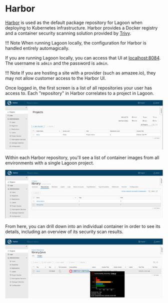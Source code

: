 # Harbor

[Harbor](https://goharbor.io/) is used as the default package repository for Lagoon when deploying to Kubernetes infrastructure. Harbor provides a Docker registry and a container security scanning solution provided by [Trivy](https://github.com/aquasecurity/trivy).

!!! Note
    When running Lagoon locally, the configuration for Harbor is handled entirely automagically.
<!-- markdown-link-check-disable-next-line -->
If you are running Lagoon locally, you can access that UI at [localhost:8084](https://localhost:8084/). The username is `admin` and the password is `admin`.

!!! Note
    If you are hosting a site with a provider (such as amazee.io), they may not allow customer access to the Harbor UI.

Once logged in, the first screen is a list of all repositories your user has access to. Each "repository" in Harbor correlates to a project in Lagoon.

![Harbor Projects Overview](.././projects_overview.png)

Within each Harbor repository, you'll see a list of container images from all environments with a single Lagoon project.

![Harbor Repositories Overview](.././repositories_overview.png)

From here, you can drill down into an individual container in order to see its details, including an overview of its security scan results.

![Harbor Container Overview](.././container_overview.png)
